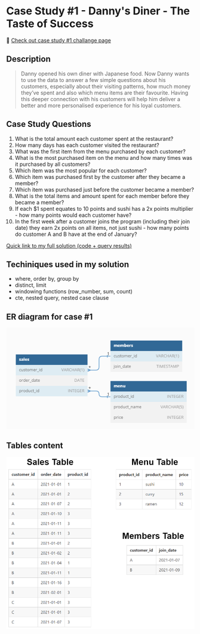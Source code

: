 # Case Study #1 - Danny's Diner - The Taste of Success
:mag_right: [Check out case study #1 challange page](https://8weeksqlchallenge.com/case-study-1/)

## Description 
> Danny opened his own diner with Japanese food. Now Danny wants to use the data to answer a few simple questions about his customers, especially about their visiting patterns, how much money they’ve spent and also which menu items are their favourite. Having this deeper connection with his customers will help him deliver a better and more personalised experience for his loyal customers.

## Case Study Questions
1. What is the total amount each customer spent at the restaurant?
2. How many days has each customer visited the restaurant?
3. What was the first item from the menu purchased by each customer?
4. What is the most purchased item on the menu and how many times was it purchased by all customers?
5. Which item was the most popular for each customer?
6. Which item was purchased first by the customer after they became a member?
7. Which item was purchased just before the customer became a member?
8. What is the total items and amount spent for each member before they became a member?
9. If each $1 spent equates to 10 points and sushi has a 2x points multiplier - how many points would each customer have?
10. In the first week after a customer joins the program (including their join date) they earn 2x points on all items, not just sushi - how many points do customer A and B have at the end of January?

[Quick link to my full solution (code + query results)](https://github.com/jmaynard-n/sql-8week-challenge/blob/main/case%20%231/case%20%231%20results.md)

## Techiniques used in my solution
- where, order by, group by
- distinct, limit
- windowing functions (row_number, sum, count)
- cte, nested query, nested case clause

## ER diagram for case #1
![image](https://github.com/jmaynard-n/sql-8week-challenge/blob/main/case%20%231/ER%20diagram.png)

## Tables content
![image](https://github.com/jmaynard-n/sql-8week-challenge/blob/main/case%20%231/tables.png)
